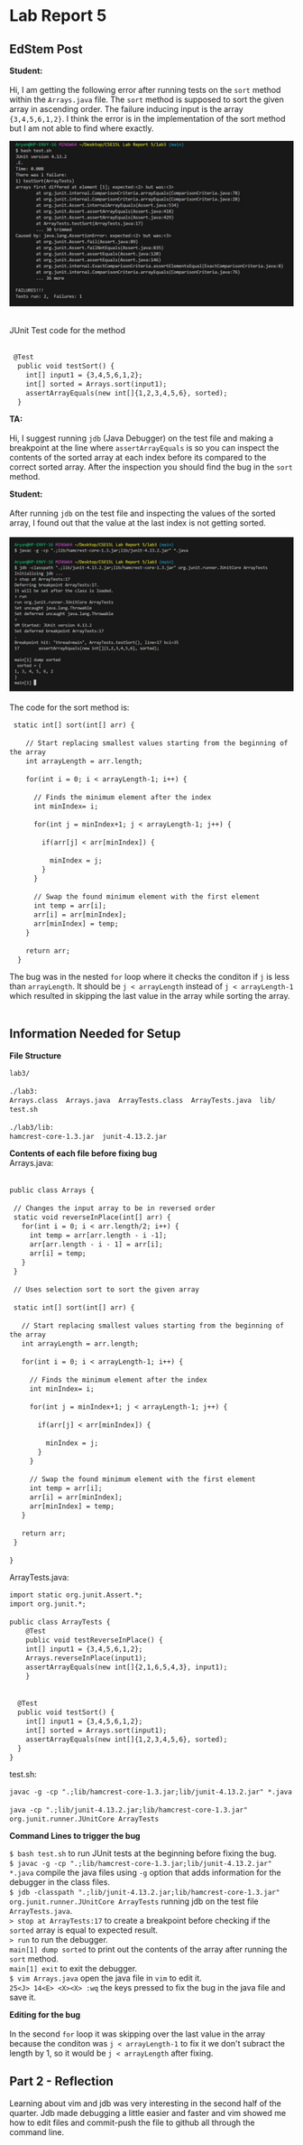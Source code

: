 # Lab Report 5

## EdStem Post

**Student:** <br><br>
Hi, I am getting the following error after running tests on the `sort` method within the `Arrays.java` file. The `sort` method is supposed to sort the given array in ascending order. The failure inducing input is the array `{3,4,5,6,1,2}`. I think the error is in the implementation of the sort method but I am not able to find where exactly.

![Image](lab51.JPG) <br><br>

JUnit Test code for the method <br>
```

 @Test
  public void testSort() {
    int[] input1 = {3,4,5,6,1,2};
    int[] sorted = Arrays.sort(input1);
    assertArrayEquals(new int[]{1,2,3,4,5,6}, sorted);
  }

```

**TA:** <br><br>
Hi, I suggest running `jdb` (Java Debugger) on the test file and making a breakpoint at the line where `assertArrayEquals` is so you can inspect the contents of the sorted array at each index before its compared to the correct sorted array. After the inspection you should find the bug in the `sort` method. 

**Student:** <br><br>
After running `jdb` on the test file and inspecting the values of the sorted array, I found out that the value at the last index is not getting sorted. <br><br>
![Image](lab52.JPG) <br><br>
The code for the sort method is: 
```
 static int[] sort(int[] arr) {

    // Start replacing smallest values starting from the beginning of the array
    int arrayLength = arr.length;

    for(int i = 0; i < arrayLength-1; i++) {

      // Finds the minimum element after the index
      int minIndex= i;
      
      for(int j = minIndex+1; j < arrayLength-1; j++) {

        if(arr[j] < arr[minIndex]) {

          minIndex = j;
        }
      }

      // Swap the found minimum element with the first element 
      int temp = arr[i];
      arr[i] = arr[minIndex];
      arr[minIndex] = temp;
    }

    return arr;
  }
```
The bug was in the nested `for` loop where it checks the conditon if `j` is less than `arrayLength`. It should be `j < arrayLength` instead of `j < arrayLength-1` which resulted in skipping the last value in the array while sorting the array. <br><br>

## Information Needed for Setup

**File Structure**
```
lab3/

./lab3:
Arrays.class  Arrays.java  ArrayTests.class  ArrayTests.java  lib/  test.sh

./lab3/lib:
hamcrest-core-1.3.jar  junit-4.13.2.jar
```

**Contents of each file before fixing bug** <br>
 Arrays.java: <br> <br>
 ```
public class Arrays {

  // Changes the input array to be in reversed order
  static void reverseInPlace(int[] arr) {
    for(int i = 0; i < arr.length/2; i++) {
      int temp = arr[arr.length - i -1];
      arr[arr.length - i - 1] = arr[i];
      arr[i] = temp;
    }
  }

  // Uses selection sort to sort the given array

  static int[] sort(int[] arr) {

    // Start replacing smallest values starting from the beginning of the array
    int arrayLength = arr.length;

    for(int i = 0; i < arrayLength-1; i++) {

      // Finds the minimum element after the index
      int minIndex= i;
      
      for(int j = minIndex+1; j < arrayLength-1; j++) {

        if(arr[j] < arr[minIndex]) {

          minIndex = j;
        }
      }

      // Swap the found minimum element with the first element 
      int temp = arr[i];
      arr[i] = arr[minIndex];
      arr[minIndex] = temp;
    }

    return arr;
  }

}
  ```

ArrayTests.java: 
```
import static org.junit.Assert.*;
import org.junit.*;

public class ArrayTests {
	@Test 
	public void testReverseInPlace() {
    int[] input1 = {3,4,5,6,1,2};
    Arrays.reverseInPlace(input1);
    assertArrayEquals(new int[]{2,1,6,5,4,3}, input1);
	}


  @Test
  public void testSort() {
    int[] input1 = {3,4,5,6,1,2};
    int[] sorted = Arrays.sort(input1);
    assertArrayEquals(new int[]{1,2,3,4,5,6}, sorted);
  }
}
```

test.sh: 
```
javac -g -cp ".;lib/hamcrest-core-1.3.jar;lib/junit-4.13.2.jar" *.java

java -cp ".;lib/junit-4.13.2.jar;lib/hamcrest-core-1.3.jar" org.junit.runner.JUnitCore ArrayTests
```

**Command Lines to trigger the bug** <br>

`$ bash test.sh` to run JUnit tests at the beginning before fixing the bug.<br>
`$ javac -g -cp ".;lib/hamcrest-core-1.3.jar;lib/junit-4.13.2.jar" *.java` compile the java files using `-g` option that adds information for the debugger in the class files. <br>
`$ jdb -classpath ".;lib/junit-4.13.2.jar;lib/hamcrest-core-1.3.jar" org.junit.runner.JUnitCore ArrayTests` running jdb on the test file `ArrayTests.java`. <br>
`> stop at ArrayTests:17` to create a breakpoint before checking if the `sorted` array is equal to expected result. <br>
`> run` to run the debugger. <br>
`main[1] dump sorted` to print out the contents of the array after running the `sort` method. <br>
`main[1] exit` to exit the debugger. <br>
`$ vim Arrays.java` open the java file in `vim` to edit it. <br>
`25<J> 14<E> <X><X> :wq` the keys pressed to fix the bug in the java file and save it. <br>

**Editing for the bug** <br><br>
In the second `for` loop it was skipping over the last value in the array because the conditon was `j < arrayLength-1` to fix it we don't subract the length by 1, so it would be `j < arrayLength` after fixing. 

## Part 2 - Reflection

Learning about vim and jdb was very interesting in the second half of the quarter. Jdb made debugging a little easier and faster and vim showed me how to edit files and commit-push the file to github all through the command line. 


